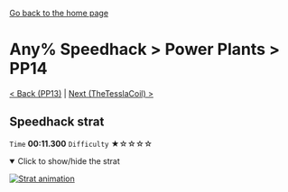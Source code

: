 [Go back to the home page](https://github.com/Doublevil/scbspeedrun)

# Any% Speedhack > Power Plants > PP14

[< Back (PP13)](https://github.com/Doublevil/scbspeedrun/blob/main/levels/any_sh/pp/PP13.md) | [Next (TheTesslaCoil) >](https://github.com/Doublevil/scbspeedrun/blob/main/levels/any_sh/pp/TheTesslaCoil.md)

## Speedhack strat

`Time` **00:11.300** `Difficulty` ★☆☆☆☆
<details open>
  <summary>Click to show/hide the strat</summary>

  [![Strat animation](https://github.com/Doublevil/scbspeedrun/blob/main/media/levels/pp/PP14_S_Strat.webp)](https://github.com/Doublevil/scbspeedrun/blob/main/media/levels/pp/PP14_S_Strat.mp4?raw=true)
</details>
